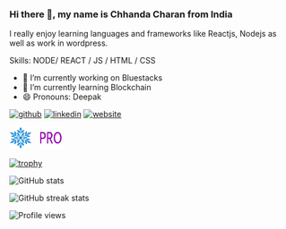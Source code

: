 ### Hi there 👋, my name is Chhanda Charan from India


I really enjoy learning languages and frameworks like Reactjs, Nodejs as well as work in wordpress.

Skills: NODE/ REACT / JS / HTML / CSS

- 🔭 I’m currently working on Bluestacks 
- 🌱 I’m currently learning Blockchain  
- 😄 Pronouns: Deepak 


[<img src='https://cdn.jsdelivr.net/npm/simple-icons@3.0.1/icons/github.svg' alt='github' height='40'>](https://github.com/deepak-padampur)  [<img src='https://cdn.jsdelivr.net/npm/simple-icons@3.0.1/icons/linkedin.svg' alt='linkedin' height='40'>](https://www.linkedin.com/in/https://www.linkedin.com/in/chhanda-charan-suna-a80716169/)  [<img src='https://cdn.jsdelivr.net/npm/simple-icons@3.0.1/icons/icloud.svg' alt='website' height='40'>](https://deepak-padampur.github.io/portfolio)  

<a href='https://archiveprogram.github.com/'><img src='https://raw.githubusercontent.com/acervenky/animated-github-badges/master/assets/acbadge.gif' width='40' height='40'></a> <a href='https://github.com/pricing'><img src='https://raw.githubusercontent.com/acervenky/animated-github-badges/master/assets/pro.gif' width='40' height='40'></a> 

[![trophy](https://github-profile-trophy.vercel.app/?username=deepak-padampur)](https://github.com/ryo-ma/github-profile-trophy)

![GitHub stats](https://github-readme-stats.vercel.app/api?username=deepak-padampur&show_icons=true&private=true)    

![GitHub streak stats](https://github-readme-streak-stats.herokuapp.com/?user=deepak-padampur)  

![Profile views](https://gpvc.arturio.dev/deepak-padampur)  
